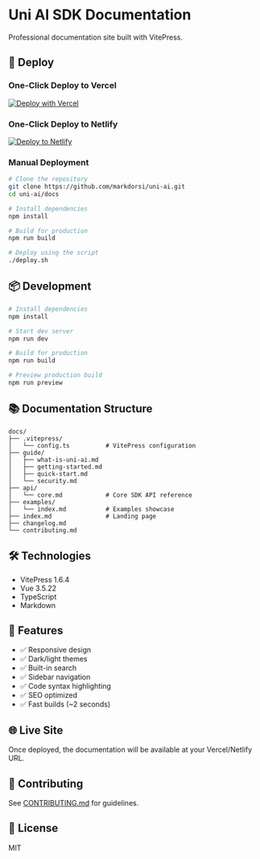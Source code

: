 # Uni AI SDK Documentation

Professional documentation site built with VitePress.

## 🚀 Deploy

### One-Click Deploy to Vercel

[![Deploy with Vercel](https://vercel.com/button)](https://vercel.com/new/clone?repository-url=https://github.com/markdorsi/uni-ai/tree/main/docs&project-name=uni-ai-docs&repository-name=uni-ai-docs)

### One-Click Deploy to Netlify

[![Deploy to Netlify](https://www.netlify.com/img/deploy/button.svg)](https://app.netlify.com/start/deploy?repository=https://github.com/markdorsi/uni-ai&base=docs)

### Manual Deployment

```bash
# Clone the repository
git clone https://github.com/markdorsi/uni-ai.git
cd uni-ai/docs

# Install dependencies
npm install

# Build for production
npm run build

# Deploy using the script
./deploy.sh
```

## 📦 Development

```bash
# Install dependencies
npm install

# Start dev server
npm run dev

# Build for production
npm run build

# Preview production build
npm run preview
```

## 📚 Documentation Structure

```
docs/
├── .vitepress/
│   └── config.ts          # VitePress configuration
├── guide/
│   ├── what-is-uni-ai.md
│   ├── getting-started.md
│   ├── quick-start.md
│   └── security.md
├── api/
│   └── core.md            # Core SDK API reference
├── examples/
│   └── index.md           # Examples showcase
├── index.md               # Landing page
├── changelog.md
└── contributing.md
```

## 🛠️ Technologies

- VitePress 1.6.4
- Vue 3.5.22
- TypeScript
- Markdown

## 📖 Features

- ✅ Responsive design
- ✅ Dark/light themes
- ✅ Built-in search
- ✅ Sidebar navigation
- ✅ Code syntax highlighting
- ✅ SEO optimized
- ✅ Fast builds (~2 seconds)

## 🌐 Live Site

Once deployed, the documentation will be available at your Vercel/Netlify URL.

## 📝 Contributing

See [CONTRIBUTING.md](../CONTRIBUTING.md) for guidelines.

## 📄 License

MIT
